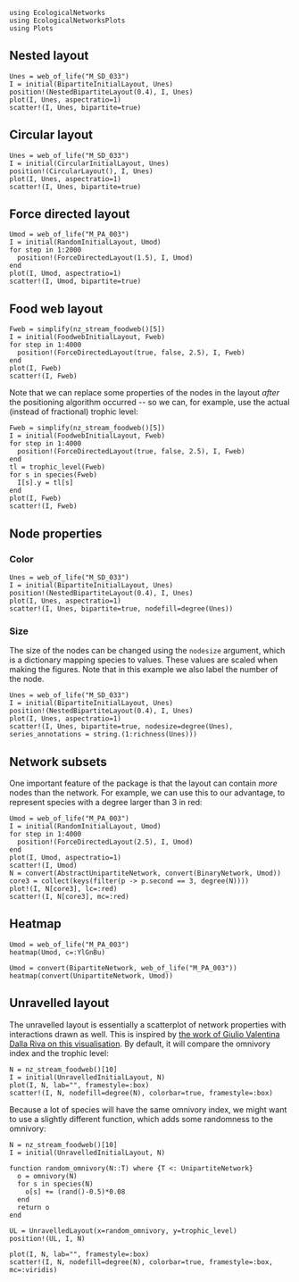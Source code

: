 ```@setup default
using EcologicalNetworks
using EcologicalNetworksPlots
using Plots
```

## Nested layout

```@example default
Unes = web_of_life("M_SD_033")
I = initial(BipartiteInitialLayout, Unes)
position!(NestedBipartiteLayout(0.4), I, Unes)
plot(I, Unes, aspectratio=1)
scatter!(I, Unes, bipartite=true)
```

## Circular layout

```@example default
Unes = web_of_life("M_SD_033")
I = initial(CircularInitialLayout, Unes)
position!(CircularLayout(), I, Unes)
plot(I, Unes, aspectratio=1)
scatter!(I, Unes, bipartite=true)
```

## Force directed layout

```@example default
Umod = web_of_life("M_PA_003")
I = initial(RandomInitialLayout, Umod)
for step in 1:2000
  position!(ForceDirectedLayout(1.5), I, Umod)
end
plot(I, Umod, aspectratio=1)
scatter!(I, Umod, bipartite=true)
```

## Food web layout

```@example default
Fweb = simplify(nz_stream_foodweb()[5])
I = initial(FoodwebInitialLayout, Fweb)
for step in 1:4000
  position!(ForceDirectedLayout(true, false, 2.5), I, Fweb)
end
plot(I, Fweb)
scatter!(I, Fweb)
```

Note that we can replace some properties of the nodes in the layout *after* the
positioning algorithm occurred -- so we can, for example, use the actual
(instead of fractional) trophic level:

```@example default
Fweb = simplify(nz_stream_foodweb()[5])
I = initial(FoodwebInitialLayout, Fweb)
for step in 1:4000
  position!(ForceDirectedLayout(true, false, 2.5), I, Fweb)
end
tl = trophic_level(Fweb)
for s in species(Fweb)
  I[s].y = tl[s]
end
plot(I, Fweb)
scatter!(I, Fweb)
```

## Node properties

### Color

```@example default
Unes = web_of_life("M_SD_033")
I = initial(BipartiteInitialLayout, Unes)
position!(NestedBipartiteLayout(0.4), I, Unes)
plot(I, Unes, aspectratio=1)
scatter!(I, Unes, bipartite=true, nodefill=degree(Unes))
```

### Size

The size of the nodes can be changed using the `nodesize` argument, which is a
dictionary mapping species to values. These values are scaled when making the
figures. Note that in this example we also label the number of the node.

```@example default
Unes = web_of_life("M_SD_033")
I = initial(BipartiteInitialLayout, Unes)
position!(NestedBipartiteLayout(0.4), I, Unes)
plot(I, Unes, aspectratio=1)
scatter!(I, Unes, bipartite=true, nodesize=degree(Unes), series_annotations = string.(1:richness(Unes)))
```

## Network subsets

One important feature of the package is that the layout can contain *more* nodes
than the network. For example, we can use this to our advantage, to represent
species with a degree larger than 3 in red:

```@example default
Umod = web_of_life("M_PA_003")
I = initial(RandomInitialLayout, Umod)
for step in 1:4000
  position!(ForceDirectedLayout(2.5), I, Umod)
end
plot(I, Umod, aspectratio=1)
scatter!(I, Umod)
N = convert(AbstractUnipartiteNetwork, convert(BinaryNetwork, Umod))
core3 = collect(keys(filter(p -> p.second == 3, degree(N))))
plot!(I, N[core3], lc=:red)
scatter!(I, N[core3], mc=:red)
```

## Heatmap

```@example default
Umod = web_of_life("M_PA_003")
heatmap(Umod, c=:YlGnBu)
```

```@example default
Umod = convert(BipartiteNetwork, web_of_life("M_PA_003"))
heatmap(convert(UnipartiteNetwork, Umod))
```

## Unravelled layout

The unravelled layout is essentially a scatterplot of network properties with
interactions drawn as well. This is inspired by [the work of Giulio Valentina
Dalla Riva on this visualisation][gvdr]. By default, it will compare the
omnivory index and the trophic level:

[gvdr]: https://github.com/gvdr/unravel

```@example default
N = nz_stream_foodweb()[10]
I = initial(UnravelledInitialLayout, N)
plot(I, N, lab="", framestyle=:box)
scatter!(I, N, nodefill=degree(N), colorbar=true, framestyle=:box)
```

Because a lot of species will have the same omnivory index, we might want to use
a slightly different function, which adds some randomness to the omnivory:

```@example default
N = nz_stream_foodweb()[10]
I = initial(UnravelledInitialLayout, N)

function random_omnivory(N::T) where {T <: UnipartiteNetwork}
  o = omnivory(N)
  for s in species(N)
    o[s] += (rand()-0.5)*0.08
  end
  return o
end

UL = UnravelledLayout(x=random_omnivory, y=trophic_level)
position!(UL, I, N)

plot(I, N, lab="", framestyle=:box)
scatter!(I, N, nodefill=degree(N), colorbar=true, framestyle=:box, mc=:viridis)
```
